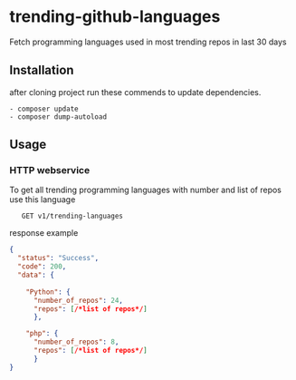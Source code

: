 # trending-github-languages
Fetch programming languages used in most trending repos in last 30 days

## **Installation**
after cloning project run these commends to update dependencies.

```CMD
- composer update
- composer dump-autoload
```
    
## **Usage**

### **HTTP webservice**

To get all trending programming languages with number and list of repos use this language

```http request
   GET v1/trending-languages
```
response example
```json
{
  "status": "Success",
  "code": 200,
  "data": {
  
    "Python": {
      "number_of_repos": 24,
      "repos": [/*list of repos*/]
      },

    "php": {
      "number_of_repos": 8,
      "repos": [/*list of repos*/]
      }
}
```
